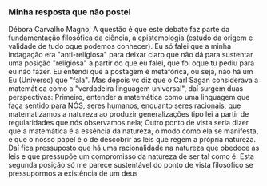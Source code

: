 

### Minha resposta que não postei

Débora Carvalho Magno, A questão é que este debate faz parte da fundamentação filosófica da ciência, a epistemologia (estudo da origem e validade de tudo oque podemos conhecer). Eu só falei que a minha indagação era "anti-religiosa" para deixar claro que não dá para sustentar uma posição "religiosa" a partir do que eu falei, que foi oque tu pediu para eu não fazer. Eu entendi que a postagem é metafórica, ou seja, não há um Eu (Universo) que "fala". Mas depois vc diz que o Carl Sagan considerava a matemática como a "verdadeira linguagem universal", daí surgem duas perspectivas: Primeiro, entender a matemática como uma linguagem que faça sentido para NÓS, seres humanos, enquanto seres racionais, que matematizamos a natureza ao produzir generalizações tipo lei a partir de regularidades que nós observamos nela; Outro ponto de vista seria dizer que a matemática é a essência da natureza, o modo como ela se manifesta, e que o nosso papel é o de descobrir as leis que regem a própria natureza. Daí fica pressuposto que há uma racionalidade na natureza que obedece às leis e que pressupõe um compromisso da natureza de ser tal como é. Esta segunda posição só me parece sustentável do ponto de vista filosófico se pressupormos a existência de um deus
